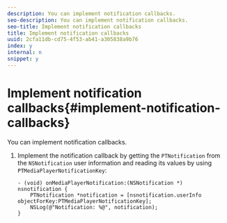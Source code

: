 ```yaml
---
description: You can implement notification callbacks.
seo-description: You can implement notification callbacks.
seo-title: Implement notification callbacks
title: Implement notification callbacks
uuid: 2cfa11db-cd75-4f53-ab41-a305838a9b76
index: y
internal: n
snippet: y
---
```


# Implement notification callbacks{#implement-notification-callbacks}

You can implement notification callbacks.

1. Implement the notification callback by getting the `PTNotification` from the `NSNotification` user information and reading its values by using `PTMediaPlayerNotificationKey`:

   ```
   - (void) onMediaPlayerNotification:(NSNotification *) nsnotification { 
       PTNotification *notification = [nsnotification.userInfo objectForKey:PTMediaPlayerNotificationKey]; 
       NSLog(@"Notification: %@", notification); 
   }
   ```


